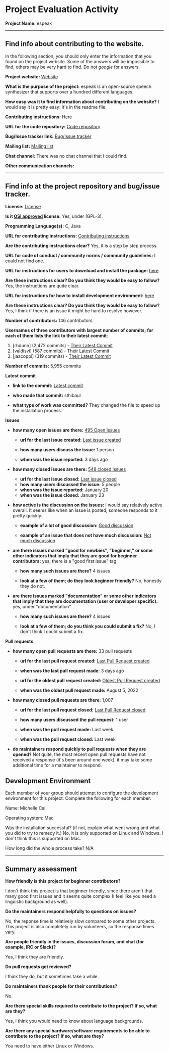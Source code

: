 # Project Evaluation Activity



__Project Name:__  espeak


---

## Find info about contributing to the website.

In the following section, you should only enter the information that you
found on the project website. Some of the answers will be impossible to find, others
may be very hard to find. Do not _google_ for answers.

__Project website:__ [Website](https://github.com/espeak-ng)


__What is the purpose of the project:__ espeak is an open-source speech synthesizer that supports over a hundred different languages. 


__How easy was it to find information about contributing on the website?__ I would say it is pretty easy: it's in the readme file. 


__Contributing instructions:__ [Here](https://github.com/espeak-ng/espeak-ng/blob/master/docs/contributing.md) 

__URL for the code repository:__ [Code repository](https://github.com/espeak-ng/espeak-ng/tree/master)

__Bug/Issue tracker link:__ [Bug/Issue tracker](https://github.com/espeak-ng/espeak-ng/issues)

__Mailing list:__ [Mailing list](https://groups.io/g/espeak-ng)

__Chat channel:__ There was no chat channel that I could find.

__Other communication channels:__ 


---

## Find info at the project repository and bug/issue tracker.

__License:__ [License](https://github.com/espeak-ng/espeak-ng/tree/master?tab=GPL-3.0-1-ov-file)

__Is it [OSI approved](https://opensource.org/licenses/alphabetical) license:__ Yes, under (GPL-3).

__Programming Language(s):__ C, Java

__URL for contributing instructions:__ [Contributing instructions](https://github.com/espeak-ng/espeak-ng/blob/master/docs/contributing.md#steps-for-your-contribution)

__Are the contributing instructions clear?__ Yes, it is a step by step process.

__URL for code of conduct / community norms / community guidelines:__ I could not find one. 

__URL for instructions for users to download and install the package:__  [here](https://github.com/espeak-ng/espeak-ng/blob/master/docs/guide.md). 


__Are these instructions clear? Do you think they would be easy to follow?__ Yes, the instructions are quite clear. 


__URL for instructions for how to install development environment:__ [here](https://github.com/espeak-ng/espeak-ng/blob/master/docs/building.md)


__Are these instructions clear? Do you think they would be easy to follow?__ Yes, I think if there is an issue it might be hard to resolve however.


__Number of contributors:__ 146 contributors


__Usernames of three contributors with largest number of commits; for
each of them lists the link to their latest commit__:

1. [rhdunn] (2,472 commits) - [Their Latest Commit](https://github.com/espeak-ng/espeak-ng/commit/a13f9bb62a45cb07b79ac49c9a9455924d100417)
1. [valdisvi] (587 commits) - [Their Latest Commit](https://github.com/espeak-ng/espeak-ng/commit/95768ad79f301546f5618afca0c12619ed313c15)
1. [jaacoppi] (319 commits) - [Their Latest Commit](https://github.com/espeak-ng/espeak-ng/commit/53018dffc964dc9cc29f1672077cc4e454354041)


__Number of commits:__ 5,955 commits

__Latest commit__ 

- __link to the commit:__ [Latest commit](https://github.com/espeak-ng/espeak-ng/commit/2ea4121054e245301d3b2b7aa1b7cf8599b479b8)

- __who made that commit:__ sthibaul

- __what type of work was committed?__ They changed the file to speed up the installation process. 


__Issues__

- __how many open issues are there:__ [495 Open Issues](https://github.com/espeak-ng/espeak-ng/issues)

    - __url for the last issue created:__ [Last issue created](https://github.com/espeak-ng/espeak-ng/issues/2151)

    - __how many users discuss the issue:__ 1 person
    
    - __when was the issue reported:__ 3 days ago
    

- __how many closed issues are there:__ [548 closed issues](https://github.com/espeak-ng/espeak-ng/issues?q=is%3Aissue%20state%3Aclosed)
    - __url for the last issue closed:__ [Last issue closed](https://github.com/espeak-ng/espeak-ng/issues/2131)
    - __how many users discussed the issue:__ 5 people
    - __when was the issue reported:__ January 20
    - __when was the issue closed:__ January 23

- __how active is the discussion on the issues:__ I would say relatively active overall. It seems like when an issue is posted, someone responds to it pretty quickly.

    - __example of a lot of good discussion:__ [Good discussion](https://github.com/espeak-ng/espeak-ng/issues/2131)
    
    - __example of an issue that does not have much discussion:__ [Not much discussion](https://github.com/espeak-ng/espeak-ng/issues/2017)



- __are there issues marked "good for newbies", "beginner," or some other indicators that imply that they are good for beginner contributors:__ yes, there is a "good first issue" tag

    - __how many such issues are there?__ 4 issues
    
    - __look at a few of them; do they look beginner friendly?__ No, honestly they do not.



- __are there issues marked "documentation" or some other indicators that imply that they are documentation (user or developer specific):__ yes, under "documentation"

    - __how many such issues are there?__ 4 issues
    
    - __look at a few of them; do you think you could submit a fix?__ No, I don't think I could submit a fix.



__Pull requests__

- __how many open pull requests are there:__ 33 pull requests

    - __url for the last pull request created:__ [Last Pull Request created](https://github.com/espeak-ng/espeak-ng/pull/2150)
    
    - __when was the last pull request made:__ 3 days ago

    - __url for the oldest pull request created:__ [Oldest Pull Request created](https://github.com/espeak-ng/espeak-ng/pull/1273)
    
    - __when was the oldest pull request made:__ August 5, 2022

- __how many closed pull requests are there:__ 1,007

    - __url for the last pull request closed:__ [Last Pull Request closed](https://github.com/espeak-ng/espeak-ng/pull/2148)
    
    - __how many users discussed the pull request:__ 1 user
    
    - __when was the pull request made:__  Last week
    
    - __when was the pull request closed:__ Last week
    

- __do maintainers respond quickly to pull requests when they are opened?__ Not quite, the most recent open pull requests have not received a response (it's been around one week). it may take some additional time for a maintainer to respond.


## Development Environment 

Each member of your group should attempt to configure the development environment 
for this project. Complete the following for each member:

Name: Michelle Cai

Operating system: Mac

Was the installation successful? (if not, explain what went wrong and 
what you did to try to remedy it.) No, it is only supported on Linux and Windows. I don't think this is supported on Mac.

How long did the whole process take? N/A


---


## Summary assessment
__How friendly is this project for beginner contributors?__

I don't think this project is that beginner friendly, since there aren't that many good first issues and it seems quite complex (I feel like you need a linguistic background as well).


__Do the maintainers respond helpfully to questions on issues?__

No, the reponse time is relatively slow compared to some other projects. This project is also completely run by volunteers, so the response times vary. 


__Are people friendly in the issues, discussion forum, and chat (for example, IRC or Slack)?__

Yes, I think they are friendly.


__Do pull requests get reviewed?__

I think they do, but it sometimes take a while.

__Do maintainers thank people for their contributions?__

No.

__Are there special skills required to contribute to the project? If so, what are they?__

Yes, I think you would need to know about language backgrounds.

__Are there any special hardware/software requirements to be able to contribute to the project? If so, what are they?__

You need to have either Linux or Windows. 
